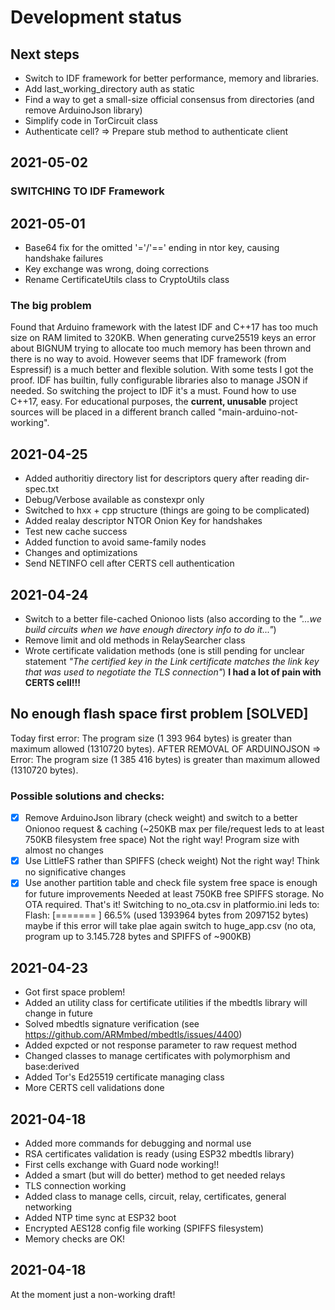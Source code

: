 # Development status

## Next steps
* Switch to IDF framework for better performance, memory and libraries.
* Add last_working_directory auth as static
* Find a way to get a small-size official consensus from directories (and remove ArduinoJson library)
* Simplify code in TorCircuit class
* Authenticate cell? => Prepare stub method to authenticate client

## 2021-05-02
### SWITCHING TO IDF Framework

## 2021-05-01
* Base64 fix for the omitted '='/'==' ending in ntor key, causing handshake failures
* Key exchange was wrong, doing corrections
* Rename CertificateUtils class to CryptoUtils class
### The big problem
Found that Arduino framework with the latest IDF and C++17 has too much size on RAM limited to 320KB. When generating curve25519 keys an error about BIGNUM trying to allocate too much memory has been thrown and there is no way to avoid. 
However seems that IDF framework (from Espressif) is a much better and flexible solution. With some tests I got the proof. IDF has builtin, fully configurable libraries also to manage JSON if needed. So switching the project to IDF it's a must. Found how to use C++17, easy.
For educational purposes, the **current, unusable** project sources will be placed in a different branch called "main-arduino-not-working".

## 2021-04-25
* Added authoritiy directory list for descriptors query after reading dir-spec.txt
* Debug/Verbose available as constexpr only
* Switched to hxx + cpp structure (things are going to be complicated)
* Added realay descriptor NTOR Onion Key for handshakes
* Test new cache success
* Added function to avoid same-family nodes
* Changes and optimizations
* Send NETINFO cell after CERTS cell authentication

## 2021-04-24

* Switch to a better file-cached Onionoo lists (also according to the *"...we build circuits when we have enough directory info to do it..."*)
* Remove limit and old methods in RelaySearcher class
* Wrote certificate validation methods (one is still pending for unclear statement _"The certified key in the Link certificate matches the link key that was used to negotiate the TLS connection"_) **I had a lot of pain with CERTS cell!!!**


## No enough flash space first problem [SOLVED]
Today first error: The program size (1 393 964 bytes) is greater than maximum allowed (1310720 bytes). 
AFTER REMOVAL OF ARDUINOJSON => Error: The program size (1 385 416 bytes) is greater than maximum allowed (1310720 bytes).
### Possible solutions and checks: 
- [x] Remove ArduinoJson library (check weight) and switch to a better Onionoo request & caching (~250KB max per file/request leds to at least 750KB filesystem free space)
Not the right way! Program size with almost no changes
- [x] Use LittleFS rather than SPIFFS (check weight)
Not the right way! Think no significative changes
- [x] Use another partition table and check file system free space is enough for future improvements
Needed at least 750KB free SPIFFS storage. No OTA required. 
That's it! Switching to no_ota.csv in platformio.ini leds to:
Flash: [=======   ]  66.5% (used 1393964 bytes from 2097152 bytes) 
maybe if this error will take plae again switch to huge_app.csv (no ota, program up to 3.145.728 bytes and SPIFFS of ~900KB)

## 2021-04-23

* Got first space problem!
* Added an utility class for certificate utilities if the mbedtls library will change in future
* Solved mbedtls signature verification (see https://github.com/ARMmbed/mbedtls/issues/4400)
* Added expcted or not response parameter to raw request method
* Changed classes to manage certificates with polymorphism and base:derived
* Added Tor's Ed25519 certificate managing class
* More CERTS cell validations done

## 2021-04-18
* Added more commands for debugging and normal use
* RSA certificates validation is ready (using ESP32 mbedtls library)
* First cells exchange with Guard node working!!
* Added a smart (but will do better) method to get needed relays
* TLS connection working
* Added class to manage cells, circuit, relay, certificates, general networking
* Added NTP time sync at ESP32 boot
* Encrypted AES128 config file working (SPIFFS filesystem)
* Memory checks are OK!

## 2021-04-18
At the moment just a non-working draft!
